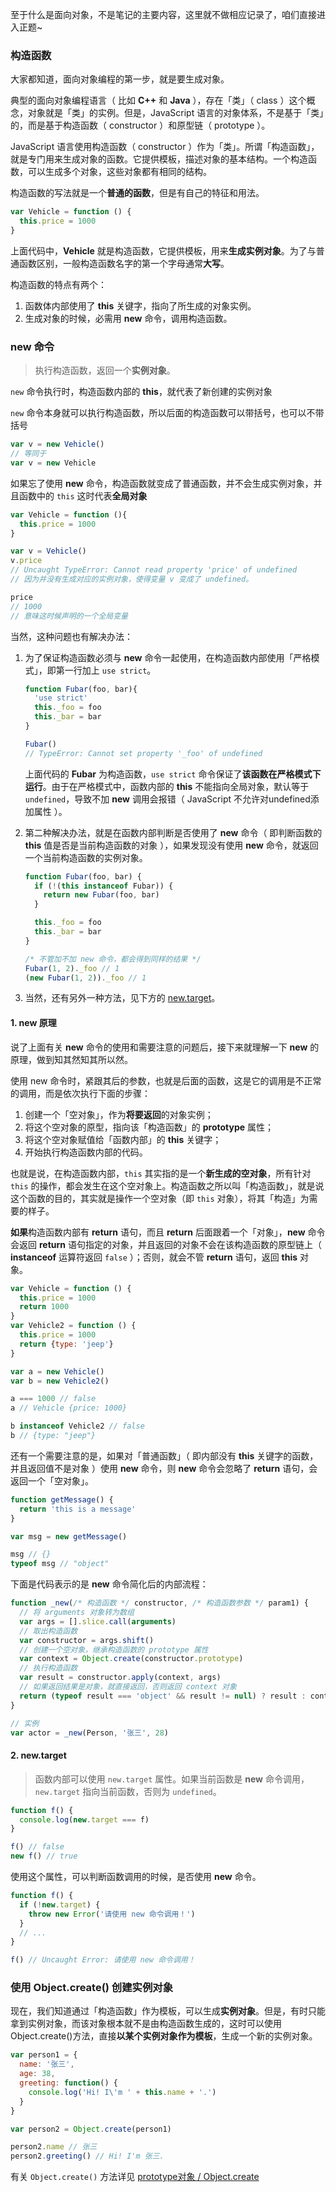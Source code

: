 至于什么是面向对象，不是笔记的主要内容，这里就不做相应记录了，咱们直接进入正题~

### 构造函数

大家都知道，面向对象编程的第一步，就是要生成对象。

典型的面向对象编程语言（ 比如 **C++** 和 **Java** ），存在「类」（ class ）这个概念，对象就是「类」的实例。但是，JavaScript 语言的对象体系，不是基于「类」的，而是基于构造函数（ constructor ）和原型链（ prototype ）。

JavaScript 语言使用构造函数（ constructor ）作为「类」。所谓「构造函数」，就是专门用来生成对象的函数。它提供模板，描述对象的基本结构。一个构造函数，可以生成多个对象，这些对象都有相同的结构。

构造函数的写法就是一个**普通的函数**，但是有自己的特征和用法。

```javascript
var Vehicle = function () {
  this.price = 1000
}
```

上面代码中，**Vehicle** 就是构造函数，它提供模板，用来**生成实例对象**。为了与普通函数区别，一般构造函数名字的第一个字母通常**大写**。

构造函数的特点有两个：

1. 函数体内部使用了 **this** 关键字，指向了所生成的对象实例。
2. 生成对象的时候，必需用 **new** 命令，调用构造函数。

### **new** 命令

> 执行构造函数，返回一个**实例对象**。

`new` 命令执行时，构造函数内部的 **this**，就代表了新创建的实例对象

`new` 命令本身就可以执行构造函数，所以后面的构造函数可以带括号，也可以不带括号

```javascript
var v = new Vehicle()
// 等同于
var v = new Vehicle
```

如果忘了使用 **new** 命令，构造函数就变成了普通函数，并不会生成实例对象，并且函数中的 `this` 这时代表**全局对象**

```javascript
var Vehicle = function (){
  this.price = 1000
}

var v = Vehicle()
v.price
// Uncaught TypeError: Cannot read property 'price' of undefined
// 因为并没有生成对应的实例对象，使得变量 v 变成了 undefined。

price
// 1000
// 意味这时候声明的一个全局变量
```

当然，这种问题也有解决办法：

1. 为了保证构造函数必须与 **new** 命令一起使用，在构造函数内部使用「严格模式」，即第一行加上 `use strict`。

    ```javascript
    function Fubar(foo, bar){
      'use strict'
      this._foo = foo
      this._bar = bar
    }

    Fubar()
    // TypeError: Cannot set property '_foo' of undefined
    ```

    上面代码的 **Fubar** 为构造函数，`use strict` 命令保证了**该函数在严格模式下运行**。由于在严格模式中，函数内部的 **this** 不能指向全局对象，默认等于 `undefined`，导致不加 **new** 调用会报错（ JavaScript 不允许对undefined添加属性 ）。

2. 第二种解决办法，就是在函数内部判断是否使用了 **new** 命令（ 即判断函数的 **this** 值是否是当前构造函数的对象 ），如果发现没有使用 **new** 命令，就返回一个当前构造函数的实例对象。

    ```javascript
    function Fubar(foo, bar) {
      if (!(this instanceof Fubar)) {
        return new Fubar(foo, bar)
      }

      this._foo = foo
      this._bar = bar
    }

    /* 不管加不加 new 命令，都会得到同样的结果 */
    Fubar(1, 2)._foo // 1
    (new Fubar(1, 2))._foo // 1
    ```

3. 当然，还有另外一种方法，见下方的 [new.target](#2-new.target)。

#### 1. **new** 原理

说了上面有关 **new** 命令的使用和需要注意的问题后，接下来就理解一下 **new** 的原理，做到知其然知其所以然。

使用 new 命令时，紧跟其后的参数，也就是后面的函数，这是它的调用是不正常的调用，而是依次执行下面的步骤：

1. 创建一个「空对象」，作为**将要返回**的对象实例；
1. 将这个空对象的原型，指向该「构造函数」的 **prototype** 属性；
1. 将这个空对象赋值给「函数内部」的 **this** 关键字；
1. 开始执行构造函数内部的代码。

也就是说，在构造函数内部，`this` 其实指的是一个**新生成的空对象**，所有针对 `this` 的操作，都会发生在这个空对象上。构造函数之所以叫「构造函数」，就是说这个函数的目的，其实就是操作一个空对象（即 `this` 对象），将其「构造」为需要的样子。

**如果**构造函数内部有 **return** 语句，而且 **return** 后面跟着一个「对象」，**new** 命令会返回 **return** 语句指定的对象，并且返回的对象不会在该构造函数的原型链上（ **instanceof** 运算符返回 `false` ）；否则，就会不管 **return** 语句，返回 **this** 对象。

```javascript
var Vehicle = function () {
  this.price = 1000
  return 1000
}
var Vehicle2 = function () {
  this.price = 1000
  return {type: 'jeep'}
}

var a = new Vehicle()
var b = new Vehicle2()

a === 1000 // false
a // Vehicle {price: 1000}

b instanceof Vehicle2 // false
b // {type: "jeep"}
```

还有一个需要注意的是，如果对「普通函数」（ 即内部没有 **this** 关键字的函数，并且返回值不是对象 ）使用 **new** 命令，则 **new** 命令会忽略了 **return** 语句，会返回一个「空对象」。

```javascript
function getMessage() {
  return 'this is a message'
}

var msg = new getMessage()

msg // {}
typeof msg // "object"
```

下面是代码表示的是 **new** 命令简化后的内部流程：

```javascript
function _new(/* 构造函数 */ constructor, /* 构造函数参数 */ param1) {
  // 将 arguments 对象转为数组
  var args = [].slice.call(arguments)
  // 取出构造函数
  var constructor = args.shift()
  // 创建一个空对象，继承构造函数的 prototype 属性
  var context = Object.create(constructor.prototype)
  // 执行构造函数
  var result = constructor.apply(context, args)
  // 如果返回结果是对象，就直接返回，否则返回 context 对象
  return (typeof result === 'object' && result != null) ? result : context
}

// 实例
var actor = _new(Person, '张三', 28)
```

#### 2. new.target

> 函数内部可以使用 `new.target` 属性。如果当前函数是 **new** 命令调用，`new.target` 指向当前函数，否则为 `undefined`。

```javascript
function f() {
  console.log(new.target === f)
}

f() // false
new f() // true
```

使用这个属性，可以判断函数调用的时候，是否使用 **new** 命令。

```javascript
function f() {
  if (!new.target) {
    throw new Error('请使用 new 命令调用！')
  }
  // ...
}

f() // Uncaught Error: 请使用 new 命令调用！
```

### 使用 **Object.create()** 创建实例对象

现在，我们知道通过「构造函数」作为模板，可以生成**实例对象**。但是，有时只能拿到实例对象，而该对象根本就不是由构造函数生成的，这时可以使用Object.create()方法，直接**以某个实例对象作为模板**，生成一个新的实例对象。

```javascript
var person1 = {
  name: '张三',
  age: 38,
  greeting: function() {
    console.log('Hi! I\'m ' + this.name + '.')
  }
}

var person2 = Object.create(person1)

person2.name // 张三
person2.greeting() // Hi! I'm 张三.
```

有关 `Object.create()` 方法详见 [prototype对象 / Object.create](#)
